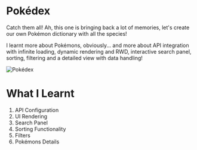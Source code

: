 # Pokédex


Catch them all! Ah, this one is bringing back a lot of memories, let's create our own Pokémon dictionary with all the species!



I learnt more about Pokémons, obviously... and more about API integration with infinite loading, dynamic rendering and RWD, interactive search panel, sorting, filtering and a detailed view with data handling!

![Pokédex](/src/assets/img.avif)


# What I Learnt
1. API Configuration
2. UI Rendering
3. Search Panel
4. Sorting Functionality
5. Filters
6. Pokémons Details

